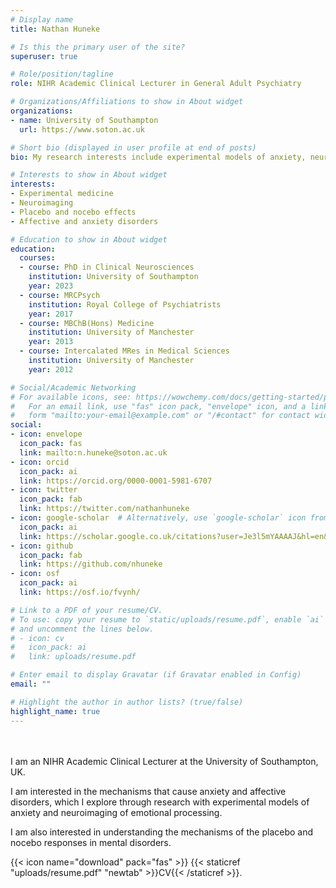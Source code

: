 ```yaml
---
# Display name
title: Nathan Huneke

# Is this the primary user of the site?
superuser: true

# Role/position/tagline
role: NIHR Academic Clinical Lecturer in General Adult Psychiatry

# Organizations/Affiliations to show in About widget
organizations:
- name: University of Southampton
  url: https://www.soton.ac.uk

# Short bio (displayed in user profile at end of posts)
bio: My research interests include experimental models of anxiety, neuroimaging of threat processing, and placebo effects.

# Interests to show in About widget
interests:
- Experimental medicine
- Neuroimaging
- Placebo and nocebo effects
- Affective and anxiety disorders

# Education to show in About widget
education:
  courses:
  - course: PhD in Clinical Neurosciences
    institution: University of Southampton
    year: 2023
  - course: MRCPsych
    institution: Royal College of Psychiatrists
    year: 2017
  - course: MBChB(Hons) Medicine
    institution: University of Manchester
    year: 2013
  - course: Intercalated MRes in Medical Sciences
    institution: University of Manchester
    year: 2012

# Social/Academic Networking
# For available icons, see: https://wowchemy.com/docs/getting-started/page-builder/#icons
#   For an email link, use "fas" icon pack, "envelope" icon, and a link in the
#   form "mailto:your-email@example.com" or "/#contact" for contact widget.
social:
- icon: envelope
  icon_pack: fas
  link: mailto:n.huneke@soton.ac.uk
- icon: orcid
  icon_pack: ai
  link: https://orcid.org/0000-0001-5981-6707
- icon: twitter
  icon_pack: fab
  link: https://twitter.com/nathanhuneke
- icon: google-scholar  # Alternatively, use `google-scholar` icon from `ai` icon pack
  icon_pack: ai
  link: https://scholar.google.co.uk/citations?user=Je3l5mYAAAAJ&hl=en&oi=sra
- icon: github
  icon_pack: fab
  link: https://github.com/nhuneke
- icon: osf
  icon_pack: ai
  link: https://osf.io/fvynh/

# Link to a PDF of your resume/CV.
# To use: copy your resume to `static/uploads/resume.pdf`, enable `ai` icons in `params.toml`, 
# and uncomment the lines below.
# - icon: cv
#   icon_pack: ai
#   link: uploads/resume.pdf

# Enter email to display Gravatar (if Gravatar enabled in Config)
email: ""

# Highlight the author in author lists? (true/false)
highlight_name: true
---
```

</br ></br > 
I am an NIHR Academic Clinical Lecturer at the University of Southampton, UK. 

I am interested in the mechanisms that cause anxiety and affective disorders, which I explore through research with experimental models of anxiety and neuroimaging of emotional processing. 

I am also interested in understanding the mechanisms of the placebo and nocebo responses in mental disorders.

{{< icon name="download" pack="fas" >}} {{< staticref "uploads/resume.pdf" "newtab" >}}CV{{< /staticref >}}.


